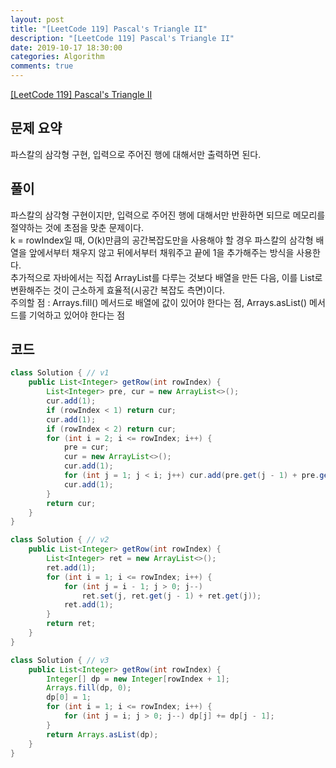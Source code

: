 ```yaml
---
layout: post
title: "[LeetCode 119] Pascal's Triangle II"
description: "[LeetCode 119] Pascal's Triangle II"
date: 2019-10-17 18:30:00
categories: Algorithm
comments: true
---
```

[[LeetCode 119] Pascal's Triangle II](https://leetcode.com/problems/pascals-triangle-ii/)

## 문제 요약

파스칼의 삼각형 구현, 입력으로 주어진 행에 대해서만 출력하면 된다.

## 풀이

파스칼의 삼각형 구현이지만, 입력으로 주어진 행에 대해서만 반환하면 되므로 메모리를 절약하는 것에 초점을 맞춘 문제이다.  
k = rowIndex일 때, O(k)만큼의 공간복잡도만을 사용해야 할 경우 파스칼의 삼각형 배열을 앞에서부터 채우지 않고 뒤에서부터 채워주고 끝에 1을 추가해주는 방식을 사용한다.  
추가적으로 자바에서는 직접 ArrayList를 다루는 것보다 배열을 만든 다음, 이를 List로 변환해주는 것이 근소하게 효율적(시공간 복잡도 측면)이다.  
주의할 점 : Arrays.fill() 메서드로 배열에 값이 있어야 한다는 점, Arrays.asList() 메서드를 기억하고 있어야 한다는 점

## 코드

```Java
class Solution { // v1
    public List<Integer> getRow(int rowIndex) {
        List<Integer> pre, cur = new ArrayList<>();
        cur.add(1);
        if (rowIndex < 1) return cur;
        cur.add(1);
        if (rowIndex < 2) return cur;
        for (int i = 2; i <= rowIndex; i++) {
            pre = cur;
            cur = new ArrayList<>();
            cur.add(1);
            for (int j = 1; j < i; j++) cur.add(pre.get(j - 1) + pre.get(j));
            cur.add(1);
        }
        return cur;
    }
}

class Solution { // v2
    public List<Integer> getRow(int rowIndex) {
        List<Integer> ret = new ArrayList<>();
        ret.add(1);
        for (int i = 1; i <= rowIndex; i++) {
            for (int j = i - 1; j > 0; j--)
                ret.set(j, ret.get(j - 1) + ret.get(j));
            ret.add(1);
        }
        return ret;
    }
}

class Solution { // v3
    public List<Integer> getRow(int rowIndex) {
        Integer[] dp = new Integer[rowIndex + 1];
        Arrays.fill(dp, 0);
        dp[0] = 1;
        for (int i = 1; i <= rowIndex; i++) {
            for (int j = i; j > 0; j--) dp[j] += dp[j - 1];
        }
        return Arrays.asList(dp);
    }
}
```